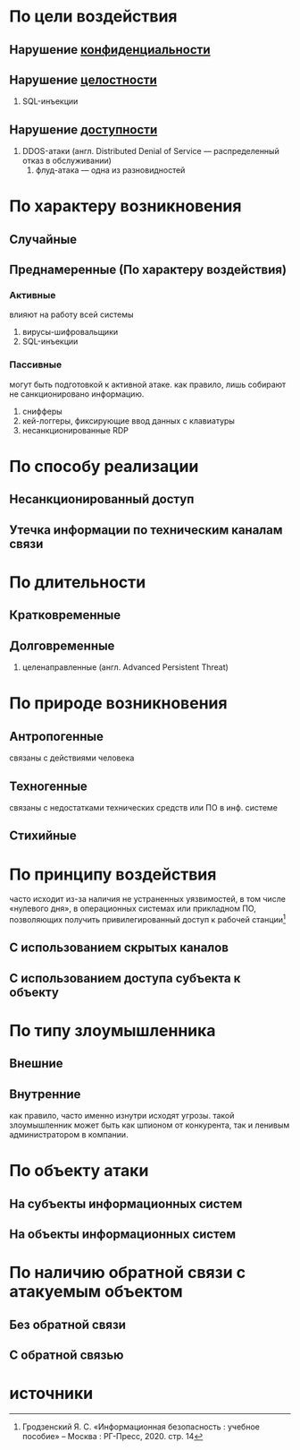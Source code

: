 # По цели воздействия
## Нарушение [конфиденциальности](cia_triad.md)
## Нарушение [целостности](cia_triad.md)
1. SQL-инъекции
## Нарушение [доступности](cia_triad.md)
1. DDOS-атаки (англ. Distributed Denial of Service — распределенный отказ в обслуживании)
	1. флуд-атака — одна из разновидностей
# По характеру возникновения
## Случайные 
## Преднамеренные (По характеру воздействия)
### Активные 
влияют на работу всей системы
1. вирусы-шифровальщики
2. SQL-инъекции
### Пассивные
могут быть подготовкой к активной атаке. как правило, лишь собирают не санкционировано информацию.
1. снифферы 
2. кей-логгеры, фиксирующие ввод данных с клавиатуры
3. несанкционированные RDP 
# По способу реализации
## Несанкционированный доступ
## Утечка информации по техническим каналам связи
# По длительности
## Кратковременные
## Долговременные
1. целенаправленные (англ. Advanced Persistent Threat)
# По природе возникновения
## Антропогенные
связаны с действиями человека
## Техногенные 
связаны с недостатками технических средств или ПО в инф. системе
## Стихийные
# По принципу воздействия
часто исходит из-за наличия не устраненных уязвимостей, в том числе «нулевого дня», в операционных системах или прикладном ПО, позволяющих получить привилегированный доступ к рабочей станции[^1]
## С использованием скрытых каналов
## С использованием доступа субъекта к объекту
# По типу злоумышленника
## Внешние
## Внутренние
как правило, часто именно изнутри исходят угрозы. такой злоумышленник может быть как шпионом от конкурента, так и ленивым администратором в компании. 
# По объекту атаки
## На субъекты информационных систем 
## На объекты информационных систем
# По наличию обратной связи с атакуемым объектом
## Без обратной связи
## С обратной связью
# источники
[^1]: Гродзенский Я. С. «Информационная безопасность : учебное пособие» – Москва : РГ-Пресс, 2020. стр. 14